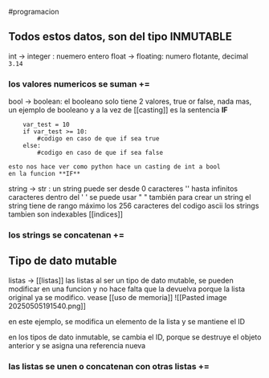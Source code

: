 #programacion 


## Todos estos datos, son del tipo INMUTABLE

int -> integer :
	nuemero entero 
float -> floating:
	numero flotante, decimal ``3.14``

### los valores numericos se suman +=

bool -> boolean:
	el booleano solo tiene 2 valores, true or false, nada mas, un ejemplo de booleano y a la vez de [[casting]] es la sentencia **IF**
```
	var_test = 10
	if var_test >= 10:
		#codigo en caso de que if sea true
	else:
		#codigo en caso de que if sea false
```
	
	esto nos hace ver como python hace un casting de int a bool
	en la funcion **IF** 
	
string -> str :
	un string puede ser desde 0 caracteres '' hasta infinitos caracteres dentro del ' ' 
	se puede usar " " también para crear un string
	el string tiene de rango máximo los 256 caracteres del codigo ascii
	los strings tambien son indexables [[indices]] 
### los strings se concatenan +=


## Tipo de dato mutable

listas -> [[listas]]
las listas al ser un tipo de dato mutable, se pueden modificar en una funcion y no hace falta que la devuelva porque la lista original ya se modifico.
vease [[uso de memoria]] 
![[Pasted image 20250505191540.png]]

en este ejemplo, se modifica un elemento de la lista y se mantiene el ID

en los tipos de dato inmutable, se cambia el ID, porque se destruye el objeto anterior y se asigna una referencia nueva


### las listas se unen o concatenan con otras listas +=